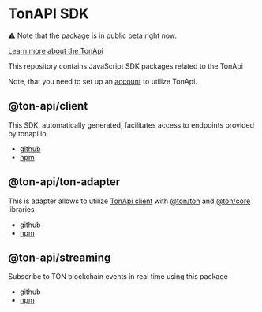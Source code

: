 # TonAPI SDK

⚠️ Note that the package is in public beta right now.

[Learn more about the TonApi](https://tonapi.io)

This repository contains JavaScript SDK packages related to the TonApi

Note, that you need to set up an [account](https://tonconsole.com/) to utilize TonApi.

## @ton-api/client
This SDK, automatically generated, facilitates access to endpoints provided by tonapi.io

- [github](./packages/client)
- [npm](https://www.npmjs.com/package/@ton-api/client)


## @ton-api/ton-adapter
This is adapter allows to utilize [TonApi client](https://www.npmjs.com/package/@ton-api/client) with [@ton/ton](https://www.npmjs.com/package/@ton/ton) and [@ton/core](https://www.npmjs.com/package/@ton/core) libraries

- [github](./packages/ton-adapter)
- [npm](https://www.npmjs.com/package/@ton-api/ton-adapter)

## @ton-api/streaming
Subscribe to TON blockchain events in real time using this package

- [github](./packages/streaming)
- [npm](https://www.npmjs.com/package/@ton-api/streaming)
